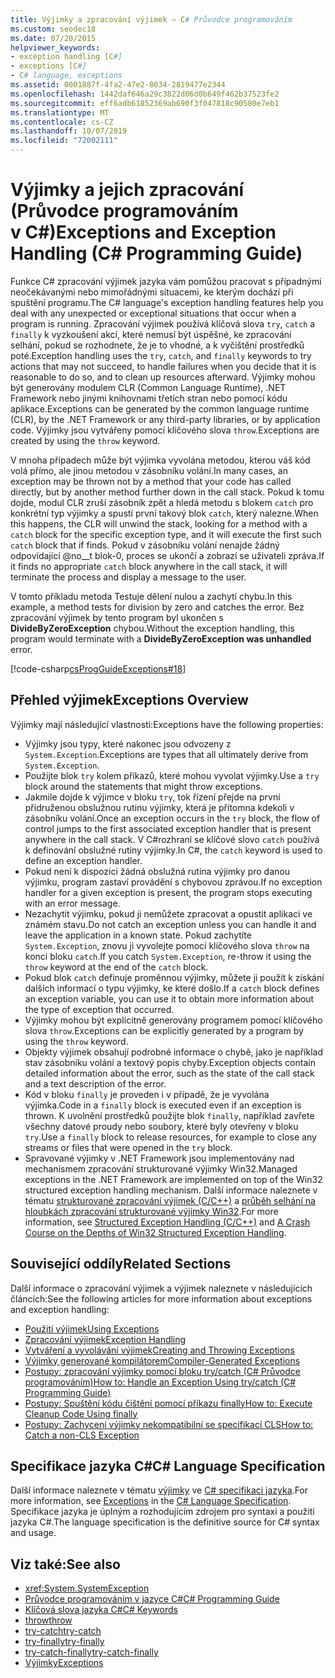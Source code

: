 ```yaml
---
title: Výjimky a zpracování výjimek – C# Průvodce programováním
ms.custom: seodec18
ms.date: 07/20/2015
helpviewer_keywords:
- exception handling [C#]
- exceptions [C#]
- C# language, exceptions
ms.assetid: 0001887f-4fa2-47e2-8034-2819477e2344
ms.openlocfilehash: 1442daf646a29c3822d06d0b649f462b37523fe2
ms.sourcegitcommit: eff6adb61852369ab690f3f047818c90580e7eb1
ms.translationtype: MT
ms.contentlocale: cs-CZ
ms.lasthandoff: 10/07/2019
ms.locfileid: "72002111"
---
```

# <a name="exceptions-and-exception-handling-c-programming-guide"></a><span data-ttu-id="ad352-102">Výjimky a jejich zpracování (Průvodce programováním v C#)</span><span class="sxs-lookup"><span data-stu-id="ad352-102">Exceptions and Exception Handling (C# Programming Guide)</span></span>

<span data-ttu-id="ad352-103">Funkce C# zpracování výjimek jazyka vám pomůžou pracovat s případnými neočekávanými nebo mimořádnými situacemi, ke kterým dochází při spuštění programu.</span><span class="sxs-lookup"><span data-stu-id="ad352-103">The C# language's exception handling features help you deal with any unexpected or exceptional situations that occur when a program is running.</span></span> <span data-ttu-id="ad352-104">Zpracování výjimek používá klíčová slova `try`, `catch` a `finally` k vyzkoušení akcí, které nemusí být úspěšné, ke zpracování selhání, pokud se rozhodnete, že je to vhodné, a k vyčištění prostředků poté.</span><span class="sxs-lookup"><span data-stu-id="ad352-104">Exception handling uses the `try`, `catch`, and `finally` keywords to try actions that may not succeed, to handle failures when you decide that it is reasonable to do so, and to clean up resources afterward.</span></span> <span data-ttu-id="ad352-105">Výjimky mohou být generovány modulem CLR (Common Language Runtime), .NET Framework nebo jinými knihovnami třetích stran nebo pomocí kódu aplikace.</span><span class="sxs-lookup"><span data-stu-id="ad352-105">Exceptions can be generated by the common language runtime (CLR), by the .NET Framework or any third-party libraries, or by application code.</span></span> <span data-ttu-id="ad352-106">Výjimky jsou vytvářeny pomocí klíčového slova `throw`.</span><span class="sxs-lookup"><span data-stu-id="ad352-106">Exceptions are created by using the `throw` keyword.</span></span>

<span data-ttu-id="ad352-107">V mnoha případech může být výjimka vyvolána metodou, kterou váš kód volá přímo, ale jinou metodou v zásobníku volání.</span><span class="sxs-lookup"><span data-stu-id="ad352-107">In many cases, an exception may be thrown not by a method that your code has called directly, but by another method further down in the call stack.</span></span> <span data-ttu-id="ad352-108">Pokud k tomu dojde, modul CLR zruší zásobník zpět a hledá metodu s blokem `catch` pro konkrétní typ výjimky a spustí první takový blok `catch`, který nalezne.</span><span class="sxs-lookup"><span data-stu-id="ad352-108">When this happens, the CLR will unwind the stack, looking for a method with a `catch` block for the specific exception type, and it will execute the first such `catch` block that if finds.</span></span> <span data-ttu-id="ad352-109">Pokud v zásobníku volání nenajde žádný odpovídající @no__t blok-0, proces se ukončí a zobrazí se uživateli zpráva.</span><span class="sxs-lookup"><span data-stu-id="ad352-109">If it finds no appropriate `catch` block anywhere in the call stack, it will terminate the process and display a message to the user.</span></span>

<span data-ttu-id="ad352-110">V tomto příkladu metoda Testuje dělení nulou a zachytí chybu.</span><span class="sxs-lookup"><span data-stu-id="ad352-110">In this example, a method tests for division by zero and catches the error.</span></span> <span data-ttu-id="ad352-111">Bez zpracování výjimek by tento program byl ukončen s **DivideByZeroException** chybou.</span><span class="sxs-lookup"><span data-stu-id="ad352-111">Without the exception handling, this program would terminate with a **DivideByZeroException was unhandled** error.</span></span>

[!code-csharp[csProgGuideExceptions#18](~/samples/snippets/csharp/VS_Snippets_VBCSharp/csProgGuideExceptions/CS/Exceptions.cs#18)]

## <a name="exceptions-overview"></a><span data-ttu-id="ad352-112">Přehled výjimek</span><span class="sxs-lookup"><span data-stu-id="ad352-112">Exceptions Overview</span></span>

<span data-ttu-id="ad352-113">Výjimky mají následující vlastnosti:</span><span class="sxs-lookup"><span data-stu-id="ad352-113">Exceptions have the following properties:</span></span>  

- <span data-ttu-id="ad352-114">Výjimky jsou typy, které nakonec jsou odvozeny z `System.Exception`.</span><span class="sxs-lookup"><span data-stu-id="ad352-114">Exceptions are types that all ultimately derive from `System.Exception`.</span></span>
- <span data-ttu-id="ad352-115">Použijte blok `try` kolem příkazů, které mohou vyvolat výjimky.</span><span class="sxs-lookup"><span data-stu-id="ad352-115">Use a `try` block around the statements that might throw exceptions.</span></span>
- <span data-ttu-id="ad352-116">Jakmile dojde k výjimce v bloku `try`, tok řízení přejde na první přidruženou obslužnou rutinu výjimky, která je přítomna kdekoli v zásobníku volání.</span><span class="sxs-lookup"><span data-stu-id="ad352-116">Once an exception occurs in the `try` block, the flow of control jumps to the first associated exception handler that is present anywhere in the call stack.</span></span> <span data-ttu-id="ad352-117">V C#rozhraní se klíčové slovo `catch` používá k definování obslužné rutiny výjimky.</span><span class="sxs-lookup"><span data-stu-id="ad352-117">In C#, the `catch` keyword is used to define an exception handler.</span></span>
- <span data-ttu-id="ad352-118">Pokud není k dispozici žádná obslužná rutina výjimky pro danou výjimku, program zastaví provádění s chybovou zprávou.</span><span class="sxs-lookup"><span data-stu-id="ad352-118">If no exception handler for a given exception is present, the program stops executing with an error message.</span></span>
- <span data-ttu-id="ad352-119">Nezachytit výjimku, pokud ji nemůžete zpracovat a opustit aplikaci ve známém stavu.</span><span class="sxs-lookup"><span data-stu-id="ad352-119">Do not catch an exception unless you can handle it and leave the application in a known state.</span></span> <span data-ttu-id="ad352-120">Pokud zachytíte `System.Exception`, znovu ji vyvolejte pomocí klíčového slova `throw` na konci bloku `catch`.</span><span class="sxs-lookup"><span data-stu-id="ad352-120">If you catch `System.Exception`, re-throw it using the `throw` keyword at the end of the `catch` block.</span></span>
- <span data-ttu-id="ad352-121">Pokud blok `catch` definuje proměnnou výjimky, můžete ji použít k získání dalších informací o typu výjimky, ke které došlo.</span><span class="sxs-lookup"><span data-stu-id="ad352-121">If a `catch` block defines an exception variable, you can use it to obtain more information about the type of exception that occurred.</span></span>
- <span data-ttu-id="ad352-122">Výjimky mohou být explicitně generovány programem pomocí klíčového slova `throw`.</span><span class="sxs-lookup"><span data-stu-id="ad352-122">Exceptions can be explicitly generated by a program by using the `throw` keyword.</span></span>
- <span data-ttu-id="ad352-123">Objekty výjimek obsahují podrobné informace o chybě, jako je například stav zásobníku volání a textový popis chyby.</span><span class="sxs-lookup"><span data-stu-id="ad352-123">Exception objects contain detailed information about the error, such as the state of the call stack and a text description of the error.</span></span>
- <span data-ttu-id="ad352-124">Kód v bloku `finally` je proveden i v případě, že je vyvolána výjimka.</span><span class="sxs-lookup"><span data-stu-id="ad352-124">Code in a `finally` block is executed even if an exception is thrown.</span></span> <span data-ttu-id="ad352-125">K uvolnění prostředků použijte blok `finally`, například zavřete všechny datové proudy nebo soubory, které byly otevřeny v bloku `try`.</span><span class="sxs-lookup"><span data-stu-id="ad352-125">Use a `finally` block to release resources, for example to close any streams or files that were opened in the `try` block.</span></span>
- <span data-ttu-id="ad352-126">Spravované výjimky v .NET Framework jsou implementovány nad mechanismem zpracování strukturované výjimky Win32.</span><span class="sxs-lookup"><span data-stu-id="ad352-126">Managed exceptions in the .NET Framework are implemented on top of the Win32 structured exception handling mechanism.</span></span> <span data-ttu-id="ad352-127">Další informace naleznete v tématu [strukturované zpracování výjimek (C/C++)](/cpp/cpp/structured-exception-handling-c-cpp) a [průběh selhání na hloubkách zpracování strukturované výjimky Win32](https://bytepointer.com/resources/pietrek_crash_course_depths_of_win32_seh.htm).</span><span class="sxs-lookup"><span data-stu-id="ad352-127">For more information, see [Structured Exception Handling (C/C++)](/cpp/cpp/structured-exception-handling-c-cpp) and [A Crash Course on the Depths of Win32 Structured Exception Handling](https://bytepointer.com/resources/pietrek_crash_course_depths_of_win32_seh.htm).</span></span>

## <a name="related-sections"></a><span data-ttu-id="ad352-128">Související oddíly</span><span class="sxs-lookup"><span data-stu-id="ad352-128">Related Sections</span></span>

<span data-ttu-id="ad352-129">Další informace o zpracování výjimek a výjimek naleznete v následujících článcích:</span><span class="sxs-lookup"><span data-stu-id="ad352-129">See the following articles for more information about exceptions and exception handling:</span></span>

- [<span data-ttu-id="ad352-130">Použití výjimek</span><span class="sxs-lookup"><span data-stu-id="ad352-130">Using Exceptions</span></span>](using-exceptions.md)
- [<span data-ttu-id="ad352-131">Zpracování výjimek</span><span class="sxs-lookup"><span data-stu-id="ad352-131">Exception Handling</span></span>](exception-handling.md)
- [<span data-ttu-id="ad352-132">Vytváření a vyvolávání výjimek</span><span class="sxs-lookup"><span data-stu-id="ad352-132">Creating and Throwing Exceptions</span></span>](creating-and-throwing-exceptions.md)
- [<span data-ttu-id="ad352-133">Výjimky generované kompilátorem</span><span class="sxs-lookup"><span data-stu-id="ad352-133">Compiler-Generated Exceptions</span></span>](compiler-generated-exceptions.md)
- [<span data-ttu-id="ad352-134">Postupy: zpracování výjimky pomocí bloku try/catch (C# Průvodce programováním)</span><span class="sxs-lookup"><span data-stu-id="ad352-134">How to: Handle an Exception Using try/catch (C# Programming Guide)</span></span>](how-to-handle-an-exception-using-try-catch.md)
- [<span data-ttu-id="ad352-135">Postupy: Spuštění kódu čištění pomocí příkazu finally</span><span class="sxs-lookup"><span data-stu-id="ad352-135">How to: Execute Cleanup Code Using finally</span></span>](how-to-execute-cleanup-code-using-finally.md)
- [<span data-ttu-id="ad352-136">Postupy: Zachycení výjimky nekompatibilní se specifikací CLS</span><span class="sxs-lookup"><span data-stu-id="ad352-136">How to: Catch a non-CLS Exception</span></span>](how-to-catch-a-non-cls-exception.md)

## <a name="c-language-specification"></a><span data-ttu-id="ad352-137">Specifikace jazyka C#</span><span class="sxs-lookup"><span data-stu-id="ad352-137">C# Language Specification</span></span>

<span data-ttu-id="ad352-138">Další informace naleznete v tématu [výjimky](~/_csharplang/spec/exceptions.md) ve [ C# specifikaci jazyka](../../language-reference/language-specification/index.md).</span><span class="sxs-lookup"><span data-stu-id="ad352-138">For more information, see [Exceptions](~/_csharplang/spec/exceptions.md) in the [C# Language Specification](../../language-reference/language-specification/index.md).</span></span> <span data-ttu-id="ad352-139">Specifikace jazyka je úplným a rozhodujícím zdrojem pro syntaxi a použití jazyka C#.</span><span class="sxs-lookup"><span data-stu-id="ad352-139">The language specification is the definitive source for C# syntax and usage.</span></span>

## <a name="see-also"></a><span data-ttu-id="ad352-140">Viz také:</span><span class="sxs-lookup"><span data-stu-id="ad352-140">See also</span></span>

- <xref:System.SystemException>
- [<span data-ttu-id="ad352-141">Průvodce programováním v jazyce C#</span><span class="sxs-lookup"><span data-stu-id="ad352-141">C# Programming Guide</span></span>](../index.md)
- [<span data-ttu-id="ad352-142">Klíčová slova jazyka C#</span><span class="sxs-lookup"><span data-stu-id="ad352-142">C# Keywords</span></span>](../../language-reference/keywords/index.md)
- [<span data-ttu-id="ad352-143">throw</span><span class="sxs-lookup"><span data-stu-id="ad352-143">throw</span></span>](../../language-reference/keywords/throw.md)
- [<span data-ttu-id="ad352-144">try-catch</span><span class="sxs-lookup"><span data-stu-id="ad352-144">try-catch</span></span>](../../language-reference/keywords/try-catch.md)
- [<span data-ttu-id="ad352-145">try-finally</span><span class="sxs-lookup"><span data-stu-id="ad352-145">try-finally</span></span>](../../language-reference/keywords/try-finally.md)
- [<span data-ttu-id="ad352-146">try-catch-finally</span><span class="sxs-lookup"><span data-stu-id="ad352-146">try-catch-finally</span></span>](../../language-reference/keywords/try-catch-finally.md)
- [<span data-ttu-id="ad352-147">Výjimky</span><span class="sxs-lookup"><span data-stu-id="ad352-147">Exceptions</span></span>](../../../standard/exceptions/index.md)
